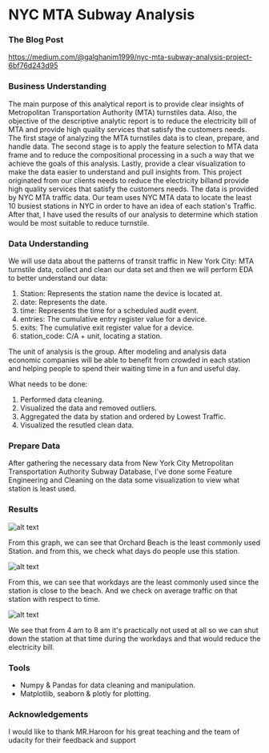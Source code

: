 # NYC MTA Subway Analysis
### The Blog Post
https://medium.com/@galghanim1999/nyc-mta-subway-analysis-project-6bf76d243d95


### Business Understanding

The main purpose of this analytical report is to provide clear insights of Metropolitan Transportation Authority (MTA) turnstiles data. Also, the objective of the descriptive analytic report is to reduce the electricity bill of MTA and provide high quality services that satisfy the customers needs. The first stage of analyzing the MTA turnstiles data is to clean, prepare, and handle data. The second stage is to apply the feature selection to MTA data frame and to reduce the compositional processing in a such a way that we achieve the goals of this analysis. Lastly, provide a clear visualization to make the data easier to understand and pull insights from. 
This project originated from our clients needs to reduce the electricity billand provide high quality services that satisfy the customers needs. The data is provided by NYC MTA traffic data. Our team uses NYC MTA data to locate the least 10 busiest stations in NYC in order to have an idea of each station's Traffic. After that, I have used the results of our analysis to determine which station would be most suitable to reduce turnstile.

### Data Understanding

We will use data about the patterns of transit traffic in New York City: MTA turnstile data, collect and clean our data set and then we will perform EDA to better understand our data:  
1. Station:		Represents the station name the device is located at.
2. date:			Represents the date.
3. time:			Represents the time for a scheduled audit event.
4. entries:		The cumulative entry register value for a device.
5. exits:		The cumulative exit register value for a device.
6. station_code:	C/A + unit, locating a station.

The unit of analysis is the group. After modeling and analysis data economic companies will be able to benefit from crowded in each station and helping people to spend their waiting time in a fun and useful day.

What needs to be done:
1. Performed data cleaning.
2. Visualized the data and removed outliers.
3. Aggregated the data by station and ordered by Lowest Traffic.
4. Visualized the resutled clean data.

### Prepare Data 

After gathering the necessary data from New York City Metropolitan Transportation Authority Subway Database, I’ve done some Feature Engineering and Cleaning on the data some visualization to view what station is least used.

### Results

![alt text](https://github.com/L9Sneaky/Udacity-Project-1/blob/master/plot2.png?raw=true)

From this graph, we can see that Orchard Beach is the least commonly used Station. and from this, we check what days do people use this station.

![alt text](https://github.com/L9Sneaky/Udacity-Project-1/blob/master/plot1.png?raw=true)

From this, we can see that workdays are the least commonly used since the station is close to the beach.
And we check on average traffic on that station with respect to time.

![alt text](https://github.com/L9Sneaky/Udacity-Project-1/blob/master/plot3.png?raw=true)

We see that from 4 am to 8 am it's practically not used at all so we can shut down the station at that time during the workdays and that would reduce the electricity bill.

### Tools

- Numpy & Pandas for data cleaning and manipulation.
- Matplotlib, seaborn & plotly for plotting.

### Acknowledgements 
I would like to thank MR.Haroon for his great teaching and the team of udacity for their feedback and support 
